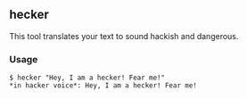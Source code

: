 ## hecker

This tool translates your text to sound hackish and dangerous.

### Usage

```
$ hecker "Hey, I am a hecker! Fear me!"
*in hacker voice*: Hey, I am a hecker! Fear me!
```
